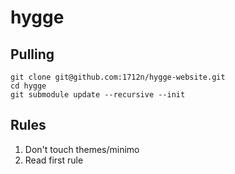 # hygge

## Pulling

```
git clone git@github.com:1712n/hygge-website.git
cd hygge
git submodule update --recursive --init
```

## Rules

1. Don't touch themes/minimo
2. Read first rule
